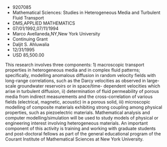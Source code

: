 
* 9207085
* Mathematical Sciences: Studies in Heterogeneous Media and Turbulent Fluid Transport
* DMS,APPLIED MATHEMATICS
* 07/01/1992,07/11/1994
* Marco Avellaneda,NY,New York University
* Continuing Grant
* Daljit S. Ahluwalia
* 12/31/1995
* USD 85,500.00

This research involves three components: 1) macroscopic transport properties in
heterogeneous media and in complex fluid patterns; specifically, modelling
anomalous diffusion in random velocity fields with long-range correlations, such
as the Darcy velocities as observed in large-scale groundwater reservoirs or in
space/time- dependent velocities which arise in turbulent diffusion, ii)
determination of fluid permeability of porous media from indirect measurements
and the cross-correlation of various fields (electrical, magnetic, acoustic) in
a porous solid, iii) microscopic modelling of composite materials exhibiting
strong coupling among physical properties, such as piezoelectric materials.
Mathematical analysis and computer modelling/simulation will be used to study
models of physical or engineering interest involving heterogeneous materials. An
important component of this activity is training and working with graduate
students and post-doctoral fellows as part of the general educational program of
the Courant Institute of Mathematical Sciences at New York University.
